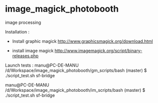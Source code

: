 image_magick_photobooth
=======================

image processing

Installation :
- Install graphic magick
http://www.graphicsmagick.org/download.html

- install image magick
http://www.imagemagick.org/script/binary-releases.php

Launch tests :
manu@PC-DE-MANU /d/Workspace/image_magick_photobooth/gm_scripts/bash (master)
$ ./script_test.sh sf-bridge

manu@PC-DE-MANU /d/Workspace/image_magick_photobooth/im_scripts/bash (master)
$ ./script_test.sh sf-bridge